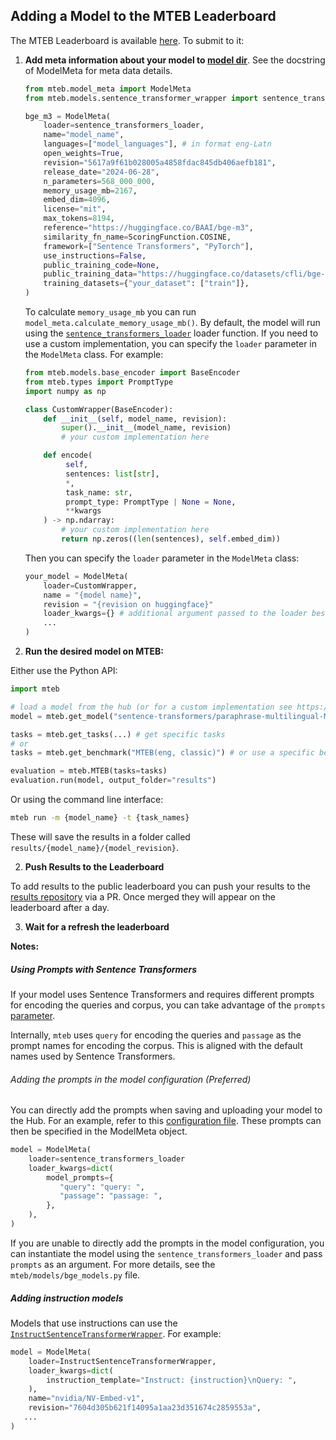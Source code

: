 ## Adding a Model to the MTEB Leaderboard

The MTEB Leaderboard is available [here](https://huggingface.co/spaces/mteb/leaderboard). To submit to it:

1. **Add meta information about your model to [model dir](../mteb/models/)**. See the docstring of ModelMeta for meta data details.
   ```python
   from mteb.model_meta import ModelMeta
   from mteb.models.sentence_transformer_wrapper import sentence_transformers_loader

   bge_m3 = ModelMeta(
       loader=sentence_transformers_loader,
       name="model_name",
       languages=["model_languages"], # in format eng-Latn
       open_weights=True,
       revision="5617a9f61b028005a4858fdac845db406aefb181",
       release_date="2024-06-28",
       n_parameters=568_000_000,
       memory_usage_mb=2167,
       embed_dim=4096,
       license="mit",
       max_tokens=8194,
       reference="https://huggingface.co/BAAI/bge-m3",
       similarity_fn_name=ScoringFunction.COSINE,
       framework=["Sentence Transformers", "PyTorch"],
       use_instructions=False,
       public_training_code=None,
       public_training_data="https://huggingface.co/datasets/cfli/bge-full-data",
       training_datasets={"your_dataset": ["train"]},
   )
   ```
   To calculate `memory_usage_mb` you can run `model_meta.calculate_memory_usage_mb()`. By default, the model will run using the [`sentence_transformers_loader`](../mteb/models/sentence_transformer_wrapper.py) loader function. If you need to use a custom implementation, you can specify the `loader` parameter in the `ModelMeta` class. For example:
   ```python
   from mteb.models.base_encoder import BaseEncoder
   from mteb.types import PromptType
   import numpy as np

   class CustomWrapper(BaseEncoder):
       def __init__(self, model_name, revision):
           super().__init__(model_name, revision)
           # your custom implementation here

       def encode(
            self,
            sentences: list[str],
            *,
            task_name: str,
            prompt_type: PromptType | None = None,
            **kwargs
       ) -> np.ndarray:
           # your custom implementation here
           return np.zeros((len(sentences), self.embed_dim))
   ```
   Then you can specify the `loader` parameter in the `ModelMeta` class:
   ```python
   your_model = ModelMeta(
       loader=CustomWrapper,
       name = "{model name}",
       revision = "{revision on huggingface}"
       loader_kwargs={} # additional argument passed to the loader besides name and revision
       ...
   )
   ```
2. **Run the desired model on MTEB:**

Either use the Python API:

```python
import mteb

# load a model from the hub (or for a custom implementation see https://github.com/embeddings-benchmark/mteb/blob/main/docs/reproducible_workflow.md)
model = mteb.get_model("sentence-transformers/paraphrase-multilingual-MiniLM-L12-v2")

tasks = mteb.get_tasks(...) # get specific tasks
# or
tasks = mteb.get_benchmark("MTEB(eng, classic)") # or use a specific benchmark

evaluation = mteb.MTEB(tasks=tasks)
evaluation.run(model, output_folder="results")
```

Or using the command line interface:

```bash
mteb run -m {model_name} -t {task_names}
```

These will save the results in a folder called `results/{model_name}/{model_revision}`.

2. **Push Results to the Leaderboard**

To add results to the public leaderboard you can push your results to the [results repository](https://github.com/embeddings-benchmark/results) via a PR. Once merged they will appear on the leaderboard after a day.

3. **Wait for a refresh the leaderboard**

**Notes:**

##### Using Prompts with Sentence Transformers

If your model uses Sentence Transformers and requires different prompts for encoding the queries and corpus, you can take advantage of the `prompts` [parameter](https://sbert.net/docs/package_reference/sentence_transformer/SentenceTransformer.html#sentence_transformers.SentenceTransformer).

Internally, `mteb` uses `query` for encoding the queries and `passage` as the prompt names for encoding the corpus. This is aligned with the default names used by Sentence Transformers.

###### Adding the prompts in the model configuration (Preferred)

You can directly add the prompts when saving and uploading your model to the Hub. For an example, refer to this [configuration file](https://huggingface.co/Snowflake/snowflake-arctic-embed-m-v1.5/blob/3b5a16eaf17e47bd997da998988dce5877a57092/config_sentence_transformers.json). These prompts can then be specified in the ModelMeta object.


```python
model = ModelMeta(
    loader=sentence_transformers_loader
    loader_kwargs=dict(
        model_prompts={
           "query": "query: ",
           "passage": "passage: ",
        },
    ),
)
```
If you are unable to directly add the prompts in the model configuration, you can instantiate the model using the `sentence_transformers_loader` and pass `prompts` as an argument. For more details, see the `mteb/models/bge_models.py` file.

##### Adding instruction models

Models that use instructions can use the [`InstructSentenceTransformerWrapper`](../mteb/models/instruct_wrapper.py). For example:
```python
model = ModelMeta(
    loader=InstructSentenceTransformerWrapper,
    loader_kwargs=dict(
        instruction_template="Instruct: {instruction}\nQuery: ",
    ),
    name="nvidia/NV-Embed-v1",
    revision="7604d305b621f14095a1aa23d351674c2859553a",
   ...
)
```
